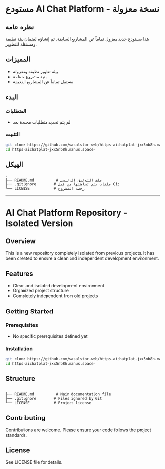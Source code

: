 # مستودع AI Chat Platform - نسخة معزولة

## نظرة عامة
هذا مستودع جديد معزول تماماً عن المشاريع السابقة. تم إنشاؤه لضمان بيئة نظيفة ومستقلة للتطوير.

## المميزات
- بيئة تطوير نظيفة ومعزولة
- بنية مشروع منظمة
- مستقل تماماً عن المشاريع القديمة

## البدء

### المتطلبات
- لم يتم تحديد متطلبات محددة بعد

### التثبيت
```bash
git clone https://github.com/wasalstor-web/https-aichatplat-jxx5nb8h.manus.space-.git
cd https-aichatplat-jxx5nb8h.manus.space-
```

## الهيكل
```
.
├── README.md          # ملف التوثيق الرئيسي
├── .gitignore        # ملفات يتم تجاهلها من قبل Git
└── LICENSE           # رخصة المشروع
```

---

# AI Chat Platform Repository - Isolated Version

## Overview
This is a new repository completely isolated from previous projects. It has been created to ensure a clean and independent development environment.

## Features
- Clean and isolated development environment
- Organized project structure
- Completely independent from old projects

## Getting Started

### Prerequisites
- No specific prerequisites defined yet

### Installation
```bash
git clone https://github.com/wasalstor-web/https-aichatplat-jxx5nb8h.manus.space-.git
cd https-aichatplat-jxx5nb8h.manus.space-
```

## Structure
```
.
├── README.md          # Main documentation file
├── .gitignore        # Files ignored by Git
└── LICENSE           # Project license
```

## Contributing
Contributions are welcome. Please ensure your code follows the project standards.

## License
See LICENSE file for details.
